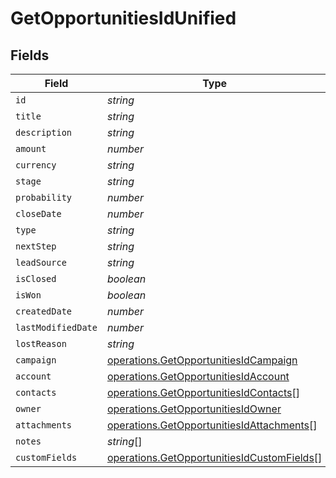 # GetOpportunitiesIdUnified


## Fields

| Field                                                                                                    | Type                                                                                                     | Required                                                                                                 | Description                                                                                              |
| -------------------------------------------------------------------------------------------------------- | -------------------------------------------------------------------------------------------------------- | -------------------------------------------------------------------------------------------------------- | -------------------------------------------------------------------------------------------------------- |
| `id`                                                                                                     | *string*                                                                                                 | :heavy_minus_sign:                                                                                       | N/A                                                                                                      |
| `title`                                                                                                  | *string*                                                                                                 | :heavy_minus_sign:                                                                                       | N/A                                                                                                      |
| `description`                                                                                            | *string*                                                                                                 | :heavy_minus_sign:                                                                                       | N/A                                                                                                      |
| `amount`                                                                                                 | *number*                                                                                                 | :heavy_minus_sign:                                                                                       | N/A                                                                                                      |
| `currency`                                                                                               | *string*                                                                                                 | :heavy_minus_sign:                                                                                       | N/A                                                                                                      |
| `stage`                                                                                                  | *string*                                                                                                 | :heavy_minus_sign:                                                                                       | N/A                                                                                                      |
| `probability`                                                                                            | *number*                                                                                                 | :heavy_minus_sign:                                                                                       | N/A                                                                                                      |
| `closeDate`                                                                                              | *number*                                                                                                 | :heavy_minus_sign:                                                                                       | N/A                                                                                                      |
| `type`                                                                                                   | *string*                                                                                                 | :heavy_minus_sign:                                                                                       | N/A                                                                                                      |
| `nextStep`                                                                                               | *string*                                                                                                 | :heavy_minus_sign:                                                                                       | N/A                                                                                                      |
| `leadSource`                                                                                             | *string*                                                                                                 | :heavy_minus_sign:                                                                                       | N/A                                                                                                      |
| `isClosed`                                                                                               | *boolean*                                                                                                | :heavy_minus_sign:                                                                                       | N/A                                                                                                      |
| `isWon`                                                                                                  | *boolean*                                                                                                | :heavy_minus_sign:                                                                                       | N/A                                                                                                      |
| `createdDate`                                                                                            | *number*                                                                                                 | :heavy_minus_sign:                                                                                       | N/A                                                                                                      |
| `lastModifiedDate`                                                                                       | *number*                                                                                                 | :heavy_minus_sign:                                                                                       | N/A                                                                                                      |
| `lostReason`                                                                                             | *string*                                                                                                 | :heavy_minus_sign:                                                                                       | N/A                                                                                                      |
| `campaign`                                                                                               | [operations.GetOpportunitiesIdCampaign](../../models/operations/getopportunitiesidcampaign.md)           | :heavy_minus_sign:                                                                                       | N/A                                                                                                      |
| `account`                                                                                                | [operations.GetOpportunitiesIdAccount](../../models/operations/getopportunitiesidaccount.md)             | :heavy_minus_sign:                                                                                       | N/A                                                                                                      |
| `contacts`                                                                                               | [operations.GetOpportunitiesIdContacts](../../models/operations/getopportunitiesidcontacts.md)[]         | :heavy_minus_sign:                                                                                       | N/A                                                                                                      |
| `owner`                                                                                                  | [operations.GetOpportunitiesIdOwner](../../models/operations/getopportunitiesidowner.md)                 | :heavy_minus_sign:                                                                                       | N/A                                                                                                      |
| `attachments`                                                                                            | [operations.GetOpportunitiesIdAttachments](../../models/operations/getopportunitiesidattachments.md)[]   | :heavy_minus_sign:                                                                                       | N/A                                                                                                      |
| `notes`                                                                                                  | *string*[]                                                                                               | :heavy_minus_sign:                                                                                       | N/A                                                                                                      |
| `customFields`                                                                                           | [operations.GetOpportunitiesIdCustomFields](../../models/operations/getopportunitiesidcustomfields.md)[] | :heavy_minus_sign:                                                                                       | N/A                                                                                                      |